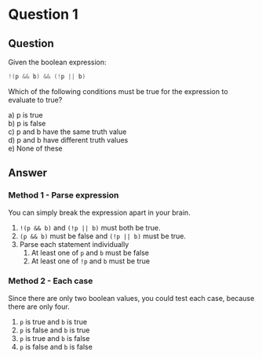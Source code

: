 # Question 1
## Question
Given the boolean expression:
```java
!(p && b) && (!p || b)
```
Which of the following conditions must be true for the expression to evaluate to true?

a) p is true  
b) p is false  
c) p and b have the same truth value  
d) p and b have different truth values   
e) None of these
## Answer
### Method 1 - Parse expression
You can simply break the expression apart in your brain.

1. `!(p && b)` and `(!p || b)` must both be true.
2. `(p && b)` must be false and `(!p || b)` must be true.
3. Parse each statement individually
	1. At least one of `p` and `b` must be false
	2. At least one of `!p` and `b` must be true

### Method 2 - Each case
Since there are only two boolean values, you could test each case, because there are only four. 

1. `p` is true and `b` is true
2. `p` is false and `b` is true
3. `p` is true and `b` is false
4. `p` is false and `b` is false
